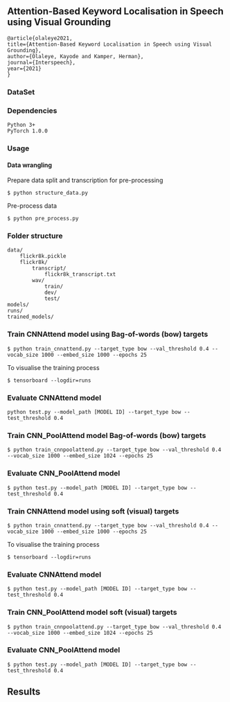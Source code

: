## Attention-Based Keyword Localisation in Speech using Visual Grounding

    @article{olaleye2021,
    title={Attention-Based Keyword Localisation in Speech using Visual Grounding},
    author={Olaleye, Kayode and Kamper, Herman},
    journal={Interspeech},
    year={2021}
    }

### DataSet

### Dependencies

    Python 3+
    PyTorch 1.0.0

### Usage
#### Data wrangling
Prepare data split and transcription for pre-processing

    $ python structure_data.py

Pre-process data

    $ python pre_process.py

### Folder structure

    data/
        flickr8k.pickle
        flickr8k/
            transcript/
                flickr8k_transcript.txt
            wav/
                train/
                dev/
                test/
    models/
    runs/
    trained_models/

### Train CNNAttend model using Bag-of-words (bow) targets

    $ python train_cnnattend.py --target_type bow --val_threshold 0.4 --vocab_size 1000 --embed_size 1000 --epochs 25

To visualise the training process

    $ tensorboard --logdir=runs

### Evaluate CNNAttend model

    python test.py --model_path [MODEL ID] --target_type bow --test_threshold 0.4

### Train CNN_PoolAttend model Bag-of-words (bow) targets

    $ python train_cnnpoolattend.py --target_type bow --val_threshold 0.4 --vocab_size 1000 --embed_size 1024 --epochs 25

### Evaluate CNN_PoolAttend model

    $ python test.py --model_path [MODEL ID] --target_type bow --test_threshold 0.4


### Train CNNAttend model using soft (visual) targets

    $ python train_cnnattend.py --target_type bow --val_threshold 0.4 --vocab_size 1000 --embed_size 1000 --epochs 25

To visualise the training process

    $ tensorboard --logdir=runs

### Evaluate CNNAttend model

    $ python test.py --model_path [MODEL ID] --target_type bow --test_threshold 0.4

### Train CNN_PoolAttend model soft (visual) targets

    $ python train_cnnpoolattend.py --target_type bow --val_threshold 0.4 --vocab_size 1000 --embed_size 1024 --epochs 25

### Evaluate CNN_PoolAttend model

    $ python test.py --model_path [MODEL ID] --target_type bow --test_threshold 0.4


## Results


    



